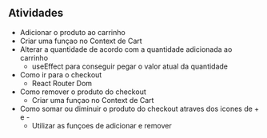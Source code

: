## Atividades

- Adicionar o produto ao carrinho
- Criar uma funçao no Context de Cart
- Alterar a quantidade de acordo com a quantidade adicionada ao carrinho
  - useEffect para conseguir pegar o valor atual da quantidade
- Como ir para o checkout
  - React Router Dom
- Como remover o produto do checkout
  - Criar uma funçao no Context de Cart
- Como somar ou diminuir o produto do checkout atraves dos icones de + e -
  - Utilizar as funçoes de adicionar e remover
